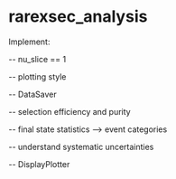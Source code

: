 # rarexsec_analysis


Implement: 

-- nu_slice == 1

-- plotting style

-- DataSaver

-- selection efficiency and purity

-- final state statistics --> event categories

-- understand systematic uncertainties

-- DisplayPlotter